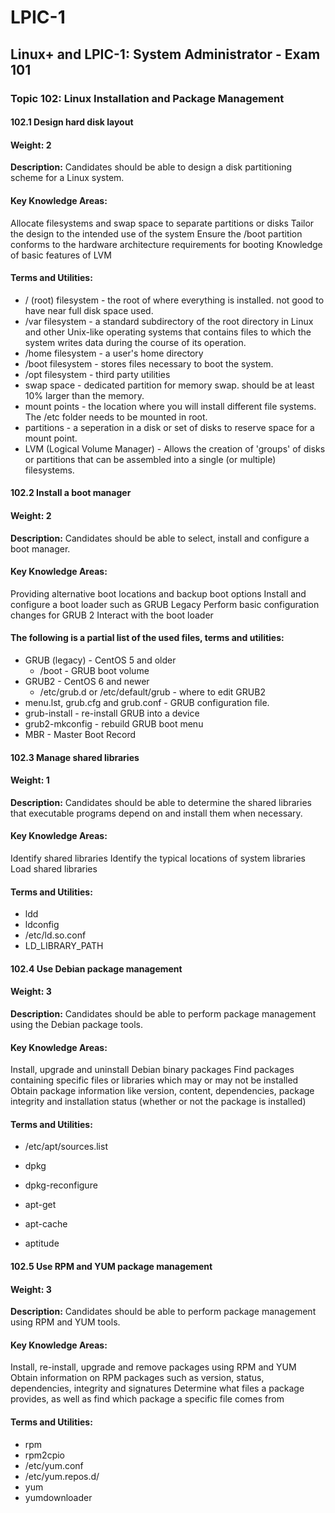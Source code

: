 # LPIC-1
## Linux+ and LPIC-1: System Administrator - Exam 101
### Topic 102: Linux Installation and Package Management

#### 102.1 Design hard disk layout

#### Weight: 2

**Description:** Candidates should be able to design a disk partitioning scheme for a Linux system.

#### Key Knowledge Areas:

Allocate filesystems and swap space to separate partitions or disks
Tailor the design to the intended use of the system
Ensure the /boot partition conforms to the hardware architecture requirements for booting
Knowledge of basic features of LVM
#### Terms and Utilities:

* / (root) filesystem - the root of where everything is installed. not good to have near full disk space used.
* /var filesystem - a standard subdirectory of the root directory in Linux and other Unix-like operating systems that contains files to which the system writes data during the course of its operation.
* /home filesystem - a user's home directory
* /boot filesystem - stores files necessary to boot the system.
* /opt filesystem - third party utilities
* swap space - dedicated partition for memory swap. should be at least 10% larger than the memory.
* mount points - the location where you will install different file systems. The /etc folder needs to be mounted in root.
* partitions - a seperation in a disk or set of disks to reserve space for a mount point.
* LVM (Logical Volume Manager) - Allows the creation of 'groups' of disks or partitions that can be assembled into a single (or
multiple) filesystems.
 

#### 102.2 Install a boot manager

#### Weight: 2

**Description:** Candidates should be able to select, install and configure a boot manager.

#### Key Knowledge Areas:

Providing alternative boot locations and backup boot options
Install and configure a boot loader such as GRUB Legacy
Perform basic configuration changes for GRUB 2
Interact with the boot loader
#### The following is a partial list of the used files, terms and utilities:

* GRUB (legacy) - CentOS 5 and older
     - /boot - GRUB boot volume
* GRUB2 - CentOS 6 and newer
     - /etc/grub.d or /etc/default/grub - where to edit GRUB2
* menu.lst, grub.cfg and grub.conf - GRUB configuration file.
* grub-install - re-install GRUB into a device
* grub2-mkconfig - rebuild GRUB boot menu 
* MBR - Master Boot Record
 

#### 102.3 Manage shared libraries

#### Weight: 1

**Description:** Candidates should be able to determine the shared libraries that executable programs depend on and install them when necessary.

#### Key Knowledge Areas:

Identify shared libraries
Identify the typical locations of system libraries
Load shared libraries
#### Terms and Utilities:

* ldd
* ldconfig
* /etc/ld.so.conf
* LD_LIBRARY_PATH
 

#### 102.4 Use Debian package management

#### Weight: 3

**Description:** Candidates should be able to perform package management using the Debian package tools.

#### Key Knowledge Areas:

Install, upgrade and uninstall Debian binary packages
Find packages containing specific files or libraries which may or may not be installed
Obtain package information like version, content, dependencies, package integrity and installation status (whether or not the package is installed)
#### Terms and Utilities:

* /etc/apt/sources.list
* dpkg
* dpkg-reconfigure
* apt-get

* apt-cache

* aptitude

 

#### 102.5 Use RPM and YUM package management

#### Weight: 3

**Description:** Candidates should be able to perform package management using RPM and YUM tools.

#### Key Knowledge Areas:

Install, re-install, upgrade and remove packages using RPM and YUM
Obtain information on RPM packages such as version, status, dependencies, integrity and signatures
Determine what files a package provides, as well as find which package a specific file comes from
#### Terms and Utilities:

* rpm
* rpm2cpio
* /etc/yum.conf
* /etc/yum.repos.d/
* yum
* yumdownloader
